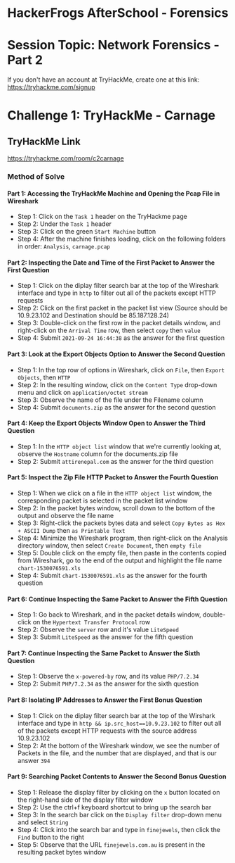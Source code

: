 # HackerFrogs AfterSchool - Forensics
# Session Topic: Network Forensics - Part 2
If you don't have an account at TryHackMe, create one at this link: https://tryhackme.com/signup
# Challenge 1: TryHackMe - Carnage
## TryHackMe Link
https://tryhackme.com/room/c2carnage
### Method of Solve
#### Part 1: Accessing the TryHackMe Machine and Opening the Pcap File in Wireshark
* Step 1: Click on the `Task 1` header on the TryHackme page
* Step 2: Under the `Task 1` header
* Step 3: Click on the green `Start Machine` button
* Step 4: After the machine finishes loading, click on the following folders in order: `Analysis`, `carnage.pcap`
#### Part 2: Inspecting the Date and Time of the First Packet to Answer the First Question
* Step 1: Click on the diplay filter search bar at the top of the Wireshark interface and type in `http` to filter out all of the packets except HTTP requests
* Step 2: Click on the first packet in the packet list view (Source should be 10.9.23.102 and Destination should be 85.187.128.24)
* Step 3: Double-click on the first row in the packet details window, and right-click on the `Arrival Time` row, then select `copy` then `value`
* Step 4: Submit `2021-09-24 16:44:38` as the answer for the first question
#### Part 3: Look at the Export Objects Option to Answer the Second Question
* Step 1: In the top row of options in Wireshark, click on `File`, then `Export Objects`, then `HTTP`
* Step 2: In the resulting window, click on the `Content Type` drop-down menu and click on `application/octet stream`
* Step 3: Observe the name of the file under the Filename column
* Step 4: Submit `documents.zip` as the answer for the second question
#### Part 4: Keep the Export Objects Window Open to Answer the Third Question
* Step 1: In the `HTTP object list` window that we're currently looking at, observe the `Hostname` column for the documents.zip file
* Step 2: Submit `attirenepal.com` as the answer for the third question
#### Part 5: Inspect the Zip File HTTP Packet to Answer the Fourth Question
* Step 1: When we click on a file in the `HTTP object list` window, the corresponding packet is selected in the packet list window
* Step 2: In the packet bytes window, scroll down to the bottom of the output and observe the file name
* Step 3: Right-click the packets bytes data and select `Copy Bytes as Hex + ASCII Dump` then `as Printable Text`
* Step 4: Minimize the Wireshark program, then right-click on the Analysis directory window, then select `Create Document`, then `empty file`
* Step 5: Double click on the empty file, then paste in the contents copied from Wireshark, go to the end of the output and highlight the file name `chart-1530076591.xls`
* Step 4: Submit `chart-1530076591.xls` as the answer for the fourth question
#### Part 6: Continue Inspecting the Same Packet to Answer the Fifth Question
* Step 1: Go back to Wireshark, and in the packet details window, double-click on the `Hypertext Transfer Protocol` row
* Step 2: Observe the `server` row and it's value `LiteSpeed`
* Step 3: Submit `LiteSpeed` as the answer for the fifth question
#### Part 7: Continue Inspecting the Same Packet to Answer the Sixth Question
* Step 1: Observe the `x-powered-by` row, and its value `PHP/7.2.34`
* Step 2: Submit `PHP/7.2.34` as the answer for the sixth question
#### Part 8: Isolating IP Addresses to Answer the First Bonus Question
* Step 1: Click on the diplay filter search bar at the top of the Wirshark interface and type in `http && ip.src_host==10.9.23.102` to filter out all of the packets except HTTP requests with the source address 10.9.23.102
* Step 2: At the bottom of the Wireshark window, we see the number of Packets in the file, and the number that are displayed, and that is our answer `394`
#### Part 9: Searching Packet Contents to Answer the Second Bonus Question
* Step 1: Release the display filter by clicking on the `x` button located on the right-hand side of the display filter window
* Step 2: Use the ctrl+f keyboard shortcut to bring up the search bar
* Step 3: In the search bar click on the `Display filter` drop-down menu and select `String`
* Step 4: Click into the search bar and type in `finejewels`, then click the `Find` button to the right
* Step 5: Observe that the URL `finejewels.com.au` is present in the resulting packet bytes window
